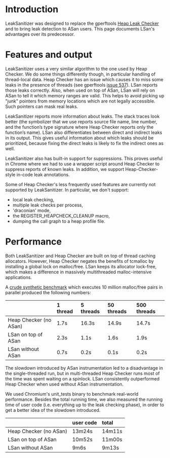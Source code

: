 # Introduction

LeakSanitizer was designed to replace the gperftools [Heap Leak Checker](http://google-perftools.googlecode.com/svn/trunk/doc/heap_checker.html) and to bring leak detection to ASan users. This page documents LSan's advantages over its predecessor.

# Features and output

LeakSanitizer uses a very similar algorithm to the one used by Heap Checker. We do some things differently though, in particular handling of thread-local data. Heap Checker has an issue which causes it to miss some leaks in the presence of threads (see gperftools [issue 537](https://code.google.com/p/gperftools/issues/detail?id=537)). LSan reports those leaks correctly. Also, when used on top of ASan, LSan will rely on ASan to tell it which memory ranges are valid. This helps to avoid picking up "junk" pointers from memory locations which are not legally accessible. Such pointers can mask real leaks.

LeakSanitizer reports more information about leaks. The stack traces look better (the symbolizer that we use reports source file name, line number, and the function’s type signature where Heap Checker reports only the function’s name). LSan also differentiates between direct and indirect leaks in its output. This gives useful information about which leaks should be prioritized, because fixing the direct leaks is likely to fix the indirect ones as well.

LeakSanitizer also has built-in support for suppressions. This proves useful in Chrome where we had to use a wrapper script around Heap Checker to suppress reports of known leaks. In addition, we support Heap-Checker-style in-code leak annotations.

Some of Heap Checker's less frequently used features are currently not supported by LeakSanitizer. In particular, we don't support:
  * local leak checking,
  * multiple leak checks per process,
  * 'draconian' mode,
  * the REGISTER\_HEAPCHECK\_CLEANUP macro,
  * dumping the call graph to a heap profile file.

# Performance

Both LeakSanitizer and Heap Checker are built on top of thread caching allocators. However, Heap Checker negates the benefits of tcmalloc by installing a global lock on malloc/free. LSan keeps its allocator lock-free, which makes a difference in massively multithreaded malloc-intensive applications.

A [crude synthetic benchmark](http://llvm.org/viewvc/llvm-project/compiler-rt/trunk/lib/lsan/lit_tests/TestCases/high_allocator_contention.cc?view=markup&pathrev=189012) which executes 10 million malloc/free pairs in parallel produced the following numbers:

|                       | 1 thread  | 5 threads | 50 threads | 500 threads |
|:----------------------|:----------|:----------|:-----------|:------------|
| Heap Checker (no ASan)          | 1.7s      | 16.3s     | 14.9s      | 14.7s       |
| LSan on top of ASan        | 2.3s      | 1.1s      | 1.6s       | 1.9s        |
| LSan without ASan     | 0.7s      | 0.2s      | 0.1s       | 0.2s        |

The slowdown introduced by ASan instrumentation led to a disadvantage in the single-threaded run, but in multi-threaded Heap Checker runs most of the time was spent waiting on a spinlock. LSan consistently outperformed Heap Checker when used without ASan instrumentation.

We used Chromium's unit\_tests binary to benchmark real-world performance. Besides the total running time, we also measured the running time of user code (i.e. everything up to the leak checking phase), in order to get a better idea of the slowdown introduced.

|                       | user code | total  |
|:----------------------|:----------|:-------|
| Heap Checker (no ASan)          | 13m24s     | 14m11s |
| LSan on top of ASan        | 10m52s    | 11m00s |
| LSan without ASan     | 9m6s      | 9m13s  |